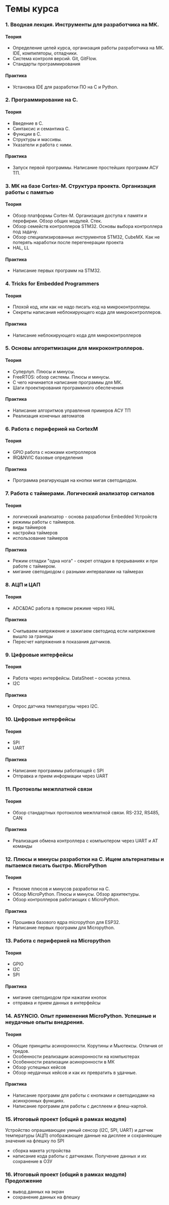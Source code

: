 # Темы курса

### 1. Вводная лекция. Инструменты для разработчика на МК.

#### Теория

- Определение целей курса, организация работы разработчика на МК. IDE, компиляторы, отладчики.
- Система контроля версий. Git, GitFlow.
- Стандарты программирования

#### Практика

- Установка IDE для разработки ПО на С и Python.

### 2. Программирование на С.

#### Теория

- Введение в С.
- Синтаксис и семантика С.
- Функции в С.
- Структуры и массивы.
- Указатели и работа с ними.

#### Практика

- Запуск первой программы. Написание простейших программ АСУ ТП.

### 3. МК на базе Cortex-M. Структура проекта. Организация работы с памятью

#### Теория

- Обзор платформы Cortex-M. Организация доступа к памяти и перефирии. Обзор общих модулей. Стек.
- Обзор семейств контроллеров STM32. Основы выбора контроллера под задачу.
- Обзор специализированных инструментов STM32, CubeMX. Как не потерять наработки после перегенерации проекта
- HAL, LL

#### Практика

- Написание первых программ на STM32.

### 4. Tricks for Embedded Programmers

#### Теория

- Плохой код, или как не надо писать код на микроконтроллеры.
- Секреты написания неблокирующего кода для микроконтроллеров.

#### Практика

- Написание неблокирующего кода для микроконтроллеров

### 5. Основы алгоритмизации для микроконтроллеров.

#### Теория

- Суперлуп. Плюсы и минусы.
- FreeRTOS: обзор системы. Плюсы и минусы.
- С чего начинается написание программы для МК.
- Шаги проектирования программного обеспечения

#### Практика

- Написание алгоритмов управления примеров АСУ ТП
- Реализация конечных автоматов

### 6. Работа с периферией на CortexM

#### Теория

- GPIO работа с ножками контроллеров
- IRQ&NVIC базовые определения

#### Практика

- Программа реагирующая на кнопки мигая светодиодом.

### 7. Работа с таймерами. Логический анализатор сигналов

#### Теория

- логический анализатор - основа разработки Embedded Устройств
- режимы работы с таймеров.
- виды таймеров
- настройка таймеров
- использование таймеров

#### Практика

- Режим отладки "одна нога" - секрет отладки в прерываниях и при работе с таймером.
- мигание светодиодом с разными интервалами на таймерах

### 8. АЦП и ЦАП

#### Теория

- ADC&DAC работа в прямом режиме через HAL

#### Практика

- Считываем напряжение и зажигаем светодиод если напряжение вышло за границы
- Пересчет напряжения в показания датчиков.

### 9. Цифровые интерфейсы

#### Теория

- Работа через интерфейсы. DataSheet – основа успеха.
- I2C

#### Практика

- Опрос датчика температуры через I2C.

### 10. Цифровые интерфейсы

#### Теория

- SPI
- UART

#### Практика

- Написание программы работающей с SPI
- Отправка и прием информации через UART

### 11. Протоколы межплатной связи

#### Теория

- Обзор стандартных протоколов межплатной связи. RS-232, RS485, CAN

#### Практика

- Реализация обмена контроллера с компьютером через UART и АТ команды

### 12. Плюсы и минусы разработки на С. Ищем альтернативы и пытаемся писать быстро. MicroPython

#### Теория

- Резюме плюсов и минусов разработки на С.
- Обзор MicroPython. Плюсы и минусы. Обзор архитектуры.
- Обзор контроллеров работающих с MicroPython.

#### Практика

- Прошивка базового ядра micropython для ESP32.
- Написание первых программ для Micropython.

### 13. Работа с периферией на Micropython

#### Теория

- GPIO
- I2C
- SPI

#### Практика

- мигание светодиодом при нажатии кнопок
- отправка и прием данных в интерфейсы

### 14. ASYNCIO. Опыт применения MicroPython. Успешные и неудачные опыты внедрения. 

#### Теория

- Общие принципы асинхронности. Корутины и Мьютексы. Отличия от тредов.
- Особенности реализации асинхронности на компьютерах
- Особенности реализации асинхронности в МК
- Обзор успешных кейсов
- Обзор неудачных кейсов и как их превратить в удачные.

#### Практика

- Написание программ для работы с кнопками и светодиодами на асинхронных функциях.
- Написание программ для работы с дисплеем и флеш-картой. 

### 15. Итоговый проект (общий в рамках модуля)

Устройство опрашивающее умный сенсор (I2C, SPI, UART) и датчик температуры (АЦП)
отображающее данные на дисплее и сохраняющие значения на флешку по SPI

- сборка макета устройства
- написание кода работы с датчиками. Получение данных и их сохранение в ОЗУ

### 16. Итоговый проект (общий в рамках модуля) Продолжение

- вывод данных на экран
- сохранение данных на флешку
